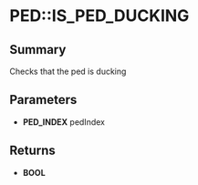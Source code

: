 # PED::IS_PED_DUCKING

## Summary
Checks that the ped is ducking

## Parameters
* **PED_INDEX** pedIndex

## Returns
* **BOOL**